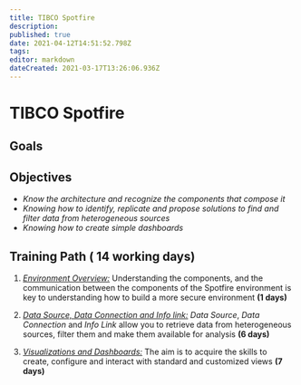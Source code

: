 ```yaml
---
title: TIBCO Spotfire
description: 
published: true
date: 2021-04-12T14:51:52.798Z
tags: 
editor: markdown
dateCreated: 2021-03-17T13:26:06.936Z
---
```


# TIBCO Spotfire
## **Goals**


## **Objectives**
- *Know the architecture and recognize the components that compose it*
- *Knowing how to identify, replicate and propose solutions to find and filter data from heterogeneous sources*
- *Knowing how to create simple dashboards*


## Training Path ( 14 working days)

1. *[Environment Overview:](https://docs.tibco.com/pub/spotfire_server/10.3.9/doc/html/TIB_sfire_server_and_environment_security/servsecurity/topics/environment_overview.html)*
Understanding the components, and the communication between the components of the Spotfire environment is key to understanding how to build a more secure environment **(1 days)**

2. *[Data Source, Data Connection and Info link:](https://community.tibco.com/wiki/whats-tibco-spotfire-data-source-and-data-connection)*
*Data Source*, *Data Connection* and *Info Link* allow you to retrieve data from heterogeneous sources, filter them and make them available for analysis **(6 days)**

3. *[Visualizations and Dashboards:](https://community.tibco.com/wiki/visualizations-and-dashboards-tibco-spotfire)*
The aim is to acquire the skills to create, configure and interact with standard and customized views  **(7 days)**

